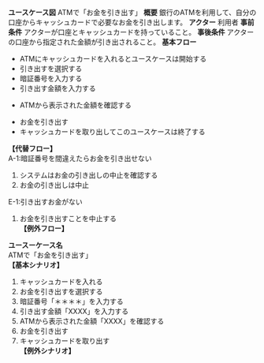 **ユースケース図** 
ATMで「お金を引き出す」
**概要**
銀行のATMを利用して、自分の口座からキャッシュカードで必要なお金を引き出します。
**アクター**
利用者
**事前条件**
アクターが口座とキャッシュカードを持っていること。
**事後条件**
アクターの口座から指定された金額が引き出されること。
**基本フロー**
+ ATMにキャッシュカードを入れるとユースケースは開始する
+ 引き出すを選択する
+ 暗証番号を入力する
+ 引き出す金額を入力する
* ATMから表示された金額を確認する  
+ お金を引き出す
+ キャッシュカードを取り出してこのユースケースは終了する

**【代替フロー】**  
    A-1:暗証番号を間違えたらお金を引き出せない  
1. システムはお金の引き出しの中止を確認する  
2. お金の引き出しは中止  


E-1:引き出すお金がない  
1. お金を引き出すことを中止する  
**【例外フロー】**  


**ユースーケース名**  
    ATMで「お金を引き出す」  
**【基本シナリオ】**  
1. キャッシュカードを入れる  
2. お金を引き出すを選択する  
3. 暗証番号「＊＊＊＊」を入力する  
4. 引き出す金額「XXXX」を入力する  
5. ATMから表示された金額「XXXX」を確認する  
6. お金を引き出す  
7. キャッシュカードを取り出す  
**【例外シナリオ】**  